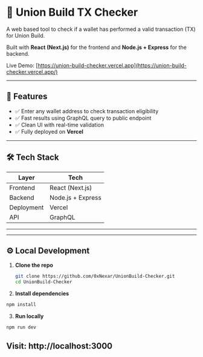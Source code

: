 # 🧾 Union Build TX Checker

A web based tool to check if a wallet has performed a valid transaction (TX) for Union Build. 

Built with **React (Next.js)** for the frontend and **Node.js + Express** for the backend.

Live Demo: [https://union-build-checker.vercel.app](https://union-build-checker.vercel.app/)

---

## 🚀 Features

- ✅ Enter any wallet address to check transaction eligibility
- ✅ Fast results using GraphQL query to public endpoint
- ✅ Clean UI with real-time validation
- ✅ Fully deployed on **Vercel**

---

## 🛠️ Tech Stack

| Layer      | Tech         |
|------------|--------------|
| Frontend   | React (Next.js) |
| Backend    | Node.js + Express |
| Deployment | Vercel |
| API        | GraphQL |

---


---

## ⚙️ Local Development

1. **Clone the repo**
   ```bash
   git clone https://github.com/0xNexar/UnionBuild-Checker.git
   cd UnionBuild-Checker

2. **Install dependencies**
```bash
npm install
```

3. **Run locally**
   
```bash
npm run dev
```
## Visit: http://localhost:3000
